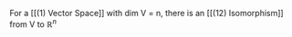 For a [[(1) Vector Space]] with dim V = n, there is an [[(12) Isomorphism]] from V to $\mathbb{R}^n$
